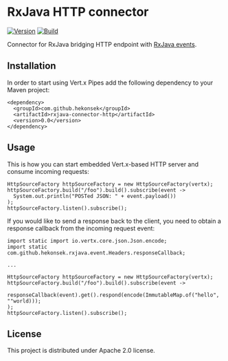 # RxJava HTTP connector

[![Version](https://img.shields.io/badge/RxJava%20Connector%20HTTP-0.0-blue.svg)](https://github.com/hekonsek/rxjava-connector-http/releases)
[![Build](https://api.travis-ci.org/hekonsek/rxjava-connector-http.svg)](https://travis-ci.org/hekonsek/rxjava-connector-http)

Connector for RxJava bridging HTTP endpoint with [RxJava events](https://github.com/hekonsek/rxjava-event).

## Installation

In order to start using Vert.x Pipes add the following dependency to your Maven project:

    <dependency>
      <groupId>com.github.hekonsek</groupId>
      <artifactId>rxjava-connector-http</artifactId>
      <version>0.0</version>
    </dependency>

## Usage

This is how you can start embedded Vert.x-based HTTP server and consume incoming requests:

```
HttpSourceFactory httpSourceFactory = new HttpSourceFactory(vertx);
httpSourceFactory.build("/foo").build().subscribe(event ->
  System.out.println("POSTed JSON: " + event.payload())
);
httpSourceFactory.listen().subscribe();
```

If you would like to send a response back to the client, you need to obtain a response callback from
the incoming request event:

```
import static import io.vertx.core.json.Json.encode;
import static com.github.hekonsek.rxjava.event.Headers.responseCallback;

...

HttpSourceFactory httpSourceFactory = new HttpSourceFactory(vertx);
httpSourceFactory.build("/foo").build().subscribe(event ->
  responseCallback(event).get().respond(encode(ImmutableMap.of("hello", ""world)));
);
httpSourceFactory.listen().subscribe();
```


## License

This project is distributed under Apache 2.0 license.

